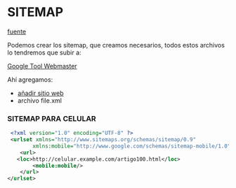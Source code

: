 # SITEMAP

[fuente](https://searchenginewatch.com/sew/how-to/2048706/the-site-map-gateway-optimization)

Podemos crear los sitemap, que creamos necesarios, todos estos archivos lo tendremos que subir a: 

[Google Tool Webmaster](https://www.google.com/webmasters/tools)

Ahí agregamos:

* [añadir sitio web](https://ragose.com/todo-sobre-las-herramientas-para-webmaster-de-google/)
* archivo file.xml


### SITEMAP PARA CELULAR

``` xml
 <?xml version="1.0" encoding="UTF-8" ?>
 <urlset xmlns="http://www.sitemaps.org/schemas/sitemap/0.9"
        xmlns:mobile="http://www.google.com/schemas/sitemap-mobile/1.0">
    <url>
   <loc>http://celular.example.com/artigo100.html</loc>
        <mobile:mobile/>
    </url>
</urlset>
```